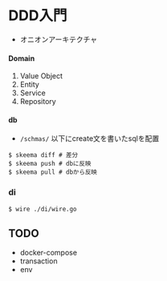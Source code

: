 # DDD入門

- オニオンアーキテクチャ

#### Domain
1. Value Object
2. Entity
3. Service
4. Repository

#### db
- `/schmas/` 以下にcreate文を書いたsqlを配置
```
$ skeema diff # 差分
$ skeema push # dbに反映
$ skeema pull # dbから反映
```

### di
```
$ wire ./di/wire.go
```

## TODO

- docker-compose
- transaction
- env
